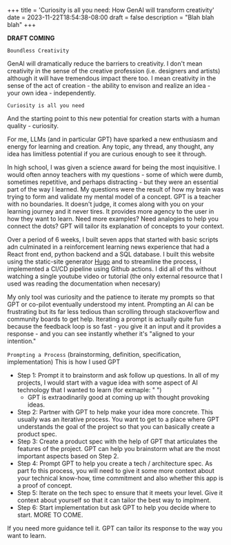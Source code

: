 +++
title = 'Curiosity is all you need: How GenAI will transform creativity'
date = 2023-11-22T18:54:38-08:00
draft = false
description = "Blah blah blah"
+++

**DRAFT COMING**

`Boundless Creativity` 

GenAI will dramatically reduce the barriers to creativity. I don't mean creativity in the sense of the creative profession (i.e. designers and artists) although it will have tremendous impact there too. I mean creativity in the sense of the act of creation - the ability to envison and realize an idea - your own idea - independently. 
  
`Curiosity is all you need` 

And the starting point to this new potential for creation starts with a human quality - curiosity.

For me, LLMs (and in particular GPT) have sparked a new enthusiasm and energy for learning and creation. Any topic, any thread, any thought, any idea has limitless potential if you are curious enough to see it through.

In high school, I was given a science award for being the most inquisitive. I would often annoy teachers with my questions - some of which were dumb, sometimes repetitive, and perhaps distracting - but they were an essential part of the way I learned. My questions were the result of how my brain was trying to form and validate my mental model of a concept. GPT is a teacher with no boundaries. It doesn't judge, it comes along with you on your learning journey and it never tires. It provides more agency to the user in how they want to learn. Need more examples? Need analogies to help you connect the dots? GPT will tailor its explanation of concepts to your context. 

Over a period of 6 weeks, I built seven apps that started with basic scripts adn culminated in a reinforcement learning news experience that had a React front end, python backend and a SQL database. I built this website using the static-site generator [Hugo](https://gohugo.io/) and to streamline the process, I implemented a CI/CD pipeline using Github actions. I did all of ths without watching a single youtube video or tutorial (the only external resource that I used was reading the documentation when necesary)

 My only tool was curiosity and the patience to iterate my prompts so that GPT or co-pilot eventually understood my intent. Prompting an AI can be frustrating but its far less tedious than scrolling through stackoverflow and community boards to get help. Iterating a prompt is actually quite fun because the feedback loop is so fast - you give it an input and it provides a response - and you can see instantly whether it's "aligned to your intention." 

`Prompting a Process` (brainstorming, definition, specification, implementation)
This is how I used GPT
- Step 1: Prompt it to brainstorm and ask follow up questions. In all of my projects, I would start with a vague idea with some aspect of AI technology that I wanted to learn (for exmaple: " ")
  - GPT is extraodinarily good at coming up with thought provoking ideas.
- Step 2: Partner with GPT to help make your idea more concrete. This usually was an iterative process. You want to get to a place where GPT understands the goal of the project so that you can basically create a product spec.
- Step 3: Create a product spec with the help of GPT that articulates the features of the project. GPT can help you brainstorm what are the most important aspects based on Step 2.
- Step 4: Prompt GPT to help you create a tech / architecture spec. As part fo this process, you will need to give it some more context about your technical know-how, time commitment and also whether this app is a proof of concept. 
- Step 5: Iterate on the tech spec to ensure that it meets your level. Give it context about yourself so that it can tailor the best way to implment. 
- Step 6: Start implementation but ask GPT to help you decide where to start. 
MORE TO COME.

If you need more guidance tell it. 
GPT can tailor its response to the way you want to learn.


 